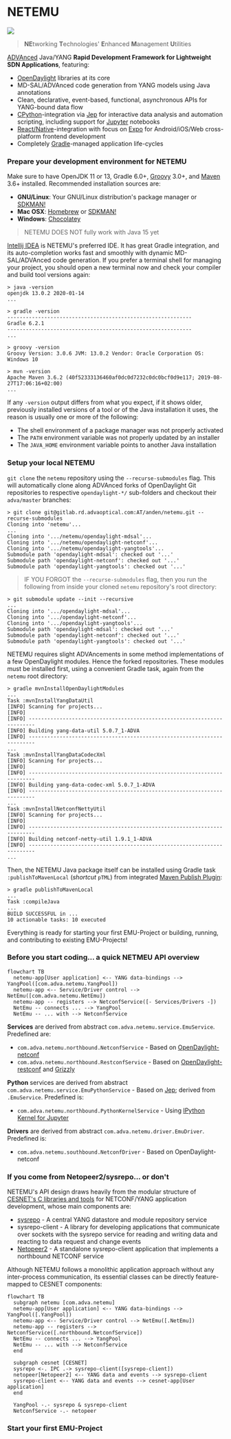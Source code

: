 NETEMU
======

![](https://www.adva.com/-/media/adva-main-site/logo)
> **NE**tworking **T**echnologies' **E**nhanced **M**anagement **U**tilities

[ADVAnced](https://adva.com) Java/YANG **Rapid Development Framework for Lightweight SDN Applications**, featuring:

  * [OpenDaylight](https://www.opendaylight.org) libraries at its core
  * MD-SAL/ADVAnced code generation from YANG models using Java annotations
  * Clean, declarative, event-based, functional, asynchronous APIs for YANG-bound data flow
  * [CPython](https://www.python.org)-integration via [Jep](https://pypi.org/project/jep) for interactive data analysis and automation scripting, including support for [Jupyter](https://jupyter.org) notebooks
  * [React/Native](https://reactnative.dev)-integration with focus on [Expo](https://expo.io) for Android/iOS/Web cross-platform frontend development
  * Completely [Gradle](https://gradle.org)-managed application life-cycles

### Prepare your development environment for NETEMU

Make sure to have OpenJDK 11 or 13, Gradle 6.0+, [Groovy](https://groovy-lang.org) 3.0+, and [Maven](https://maven.apache.org) 3.6+ installed. Recommended installation sources are:

  * **GNU/Linux**: Your GNU/Linux distribution's package manager or [SDKMAN!](https://sdkman.io)
  * **Mac OSX**: [Homebrew](https://brew.sh) or [SDKMAN!](https://sdkman.io)
  * **Windows**: [Chocolatey](https://chocolatey.org)

> NETEMU DOES NOT fully work with Java 15 yet

[Intellij IDEA](https://www.jetbrains.com/idea) is NETEMU's preferred IDE. It has great Gradle integration, and its auto-completion works fast and smoothly with dynamic MD-SAL/ADVAnced code generation. If you prefer a terminal shell for managing your project, you should open a new terminal now and check your compiler and build tool versions again:

```shell
> java -version
openjdk 13.0.2 2020-01-14
...
```

```shell
> gradle -version
------------------------------------------------------------
Gradle 6.2.1
------------------------------------------------------------
...
```

```shell
> groovy -version
Groovy Version: 3.0.6 JVM: 13.0.2 Vendor: Oracle Corporation OS: Windows 10
```

```shell
> mvn -version
Apache Maven 3.6.2 (40f52333136460af0dc0d7232c0dc0bcf0d9e117; 2019-08-27T17:06:16+02:00)
...
```

If any `-version` output differs from what you expect, if it shows older, previously installed versions of a tool or of the Java installation it uses, the reason is usually one or more of the following:

  * The shell environment of a package manager was not properly activated
  * The `PATH` environment variable was not properly updated by an installer
  * The `JAVA_HOME` environment variable points to another Java installation

### Setup your local NETEMU

`git clone` the `netemu` repository using the `--recurse-submodules` flag. This will automatically clone along ADVAnced forks of OpenDaylight Git repositories to respective `opendaylight-*/` sub-folders and checkout their `adva/master` branches:

```shell
> git clone git@gitlab.rd.advaoptical.com:AT/anden/netemu.git --recurse-submodules
Cloning into 'netemu'...
...
Cloning into '.../netemu/opendaylight-mdsal'...
Cloning into '.../netemu/opendaylight-netconf'...
Cloning into '.../netemu/opendaylight-yangtools'...
Submodule path 'opendaylight-mdsal': checked out '...'
Submodule path 'opendaylight-netconf': checked out '...'
Submodule path 'opendaylight-yangtools': checked out '...'
```

> IF YOU FORGOT the `--recurse-submodules` flag, then you run the following from inside your cloned `netemu` repository's root directory:

```shell
> git submodule update --init --recursive
...
Cloning into '.../opendaylight-mdsal'...
Cloning into '.../opendaylight-netconf'...
Cloning into '.../opendaylight-yangtools'...
Submodule path 'opendaylight-mdsal': checked out '...'
Submodule path 'opendaylight-netconf': checked out '...'
Submodule path 'opendaylight-yangtools': checked out '...'
```

NETEMU requires slight ADVAncements in some method implementations of a few OpenDaylight modules. Hence the forked repositories. These modules must be installed first, using a convenient Gradle task, again from the `netemu` root directory:

```shell
> gradle mvnInstallOpenDaylightModules
...
Task :mvnInstallYangDataUtil
[INFO] Scanning for projects...
[INFO]
[INFO] ------------------------------------------------------------------------
[INFO] Building yang-data-util 5.0.7_1-ADVA
[INFO] ------------------------------------------------------------------------
...
Task :mvnInstallYangDataCodecXml
[INFO] Scanning for projects...
[INFO]
[INFO] ------------------------------------------------------------------------
[INFO] Building yang-data-codec-xml 5.0.7_1-ADVA
[INFO] ------------------------------------------------------------------------
...
Task :mvnInstallNetconfNettyUtil
[INFO] Scanning for projects...
[INFO]
[INFO] ------------------------------------------------------------------------
[INFO] Building netconf-netty-util 1.9.1_1-ADVA
[INFO] ------------------------------------------------------------------------
...
```

Then, the NETEMU Java package itself can be installed using Gradle task `:publishToMavenLocal` (_shortcut_ `pTML`) from integrated [Maven Publish Plugin](https://docs.gradle.org/current/userguide/publishing_maven.html):

```shell
> gradle publishToMavenLocal
...
Task :compileJava
...
BUILD SUCCESSFUL in ...
10 actionable tasks: 10 executed
```

Everything is ready for starting your first EMU-Project or building, running, and contributing to existing EMU-Projects!

### Before you start coding... a quick NETMEU API overview

```mermaid
flowchart TB
  netemu-app[User application] <-- YANG data-bindings --> YangPool([com.adva.netemu.YangPool])
  netemu-app <-- Service/Driver control --> NetEmu([com.adva.netemu.NetEmu])
  netemu-app -- registers --> NetconfService([- Services/Drivers -])
  NetEmu -- connects ... --> YangPool
  NetEmu -- ... with --> NetconfService
```

**Services** are derived from abstract `com.adva.netemu.service.EmuService`. Predefined are:

* `com.adva.netemu.northbound.NetconfService` - Based on [OpenDaylight-netconf](https://github.com/opendaylight/netconf/tree/master/netconf)
* `com.adva.netemu.northbound.RestconfService` - Based on [OpenDaylight-restconf](https://github.com/opendaylight/netconf/tree/master/restconf) and [Grizzly](https://javaee.github.io/grizzly)

**Python** services are derived from abstract `com.adva.netemu.service.EmuPythonService` - Based on [Jep](https://pypi.org/project/jep); derived from `.EmuService`. Predefined is:

* `com.adva.netemu.northbound.PythonKernelService` - Using [IPython Kernel for Jupyter](https://github.com/ipython/ipykernel)

**Drivers** are derived from abstract `com.adva.netemu.driver.EmuDriver`. Predefined is:

* `com.adva.netemu.southbound.NetconfDriver` - Based on OpenDaylight-netconf

### If you come from Netopeer2/sysrepo... or don't

NETEMU's API design draws heavily from the modular structure of [CESNET's C libraries and tools](https://github.com/cesnet) for NETCONF/YANG application development, whose main components are:

* [sysrepo](https://github.com/sysrepo) - A central YANG datastore and module repository service
* sysrepo-client - A library for developing applications that communicate over sockets with the sysrepo service for reading and writing data and reacting to data request and change events
* [Netopeer2](https://github.com/CESNET/netopeer2) - A standalone sysrepo-client application that implements a northbound NETCONF service

Although NETEMU follows a monolithic application approach without any inter-process communication, its essential classes can be directly feature-mapped to CESNET components:

```mermaid
flowchart TB
  subgraph netemu [com.adva.netemu]
  netemu-app[User application] <-- YANG data-bindings --> YangPool([.YangPool])
  netemu-app <-- Service/Driver control --> NetEmu([.NetEmu])
  netemu-app -- registers --> NetconfService([.northbound.NetconfService])
  NetEmu -- connects ... --> YangPool
  NetEmu -- ... with --> NetconfService
  end

  subgraph cesnet [CESNET]
  sysrepo <-. IPC .-> sysrepo-client([sysrepo-client])
  netopeer[Netopeer2] <-- YANG data and events --> sysrepo-client
  sysrepo-client <-- YANG data and events --> cesnet-app[User application]
  end

  YangPool -.- sysrepo & sysrepo-client
  NetconfService -.- netopeer
```

### Start your first EMU-Project

